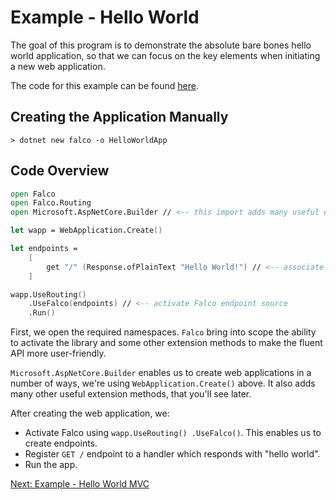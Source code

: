# Example - Hello World

The goal of this program is to demonstrate the absolute bare bones hello world application, so that we can focus on the key elements when initiating a new web application.

The code for this example can be found [here](https://github.com/pimbrouwers/Falco/tree/master/examples/HelloWorld).

## Creating the Application Manually

```shell
> dotnet new falco -o HelloWorldApp
```

## Code Overview

```fsharp
open Falco
open Falco.Routing
open Microsoft.AspNetCore.Builder // <-- this import adds many useful extensions

let wapp = WebApplication.Create()

let endpoints =
    [
        get "/" (Response.ofPlainText "Hello World!") // <-- associate GET / to plain text HttpHandler
    ]

wapp.UseRouting()
    .UseFalco(endpoints) // <-- activate Falco endpoint source
    .Run()
```

First, we open the required namespaces. `Falco` bring into scope the ability to activate the library and some other extension methods to make the fluent API more user-friendly.

`Microsoft.AspNetCore.Builder` enables us to create web applications in a number of ways, we're using `WebApplication.Create()` above. It also adds many other useful extension methods, that you'll see later.

After creating the web application, we:

- Activate Falco using `wapp.UseRouting()
    .UseFalco()`. This enables us to create endpoints.
- Register `GET /` endpoint to a handler which responds with "hello world".
- Run the app.

[Next: Example - Hello World MVC](example-hello-world-mvc.md)
